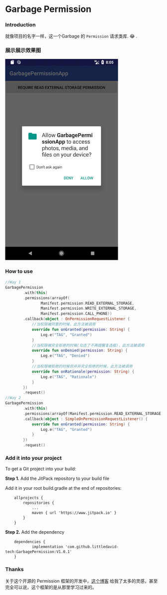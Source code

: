 # Garbage Permission
### Introduction

​就像项目的名字一样，这一个Garbage 的 `Permission` 请求类库. ​:joy:​ . 

### 展示展示效果图

 ![2018-10-11_20-05-33](img/2018-10-11_20-05-33.png)



### How to use

```kotlin
//Way 1
GarbagePermission
        .with(this)
        .permissions(arrayOf(
                Manifest.permission.READ_EXTERNAL_STORAGE,
                Manifest.permission.WRITE_EXTERNAL_STORAGE,
                Manifest.permission.CALL_PHONE))
        .callback(object : OnPermissionRequestListener {
          	//当权限被同意的时候，此方法被调用
            override fun onGranted(permission: String) {
                Log.e("TAG", "Granted")
            }
          	//当权限被完全拒绝的时候(勾选了不再提醒复选框)，此方法被调用
            override fun onDenied(permission: String) {
                Log.e("TAG", "Denied")
            }
          	//当权限被拒绝的时候但并非完全拒绝的时候，此方法被调用
            override fun onRationale(permission: String) {
                Log.e("TAG", "Rationale")
            }
        })
        .request()
//Way 2
GarbagePermission
        .with(this)
        .permissions(arrayOf(Manifest.permission.READ_EXTERNAL_STORAGE))
        .callback(object : SimpleOnPermissionRequestListener() {
            override fun onGranted(permission: String) {
                Log.e("TAG", "Granted")
            }
        })
        .request()
```



### Add it into your project

To get a Git project into your build:

**Step 1.** Add the JitPack repository to your build file

Add it in your root build.gradle at the end of repositories:

```
	allprojects {
		repositories {
			...
			maven { url 'https://www.jitpack.io' }
		}
	}
```

**Step 2.** Add the dependency

```
	dependencies {
	        implementation 'com.github.littledavid-tech:GarbagePermission:V1.0.1'
	}
```

### Thanks

关于这个开源的 Permission 框架的开发中，[这个博客](https://www.jianshu.com/p/2324a2bdb3d4) 给我了太多的灵感，甚至完全可以说，这个框架的是从那里学习过来的。